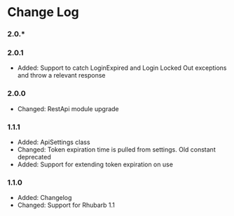 # Change Log

### 2.0.*

### 2.0.1

* Added:    Support to catch LoginExpired and Login Locked Out exceptions and throw a relevant response

### 2.0.0

* Changed:  RestApi module upgrade

### 1.1.1
* Added:    ApiSettings class
* Changed:  Token expiration time is pulled from settings. Old constant deprecated
* Added:    Support for extending token expiration on use

### 1.1.0

* Added:	Changelog
* Changed:	Support for Rhubarb 1.1
